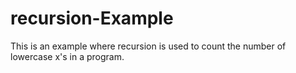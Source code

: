 # recursion-Example
This is an example where recursion is used to count the number of lowercase x's in a program.
